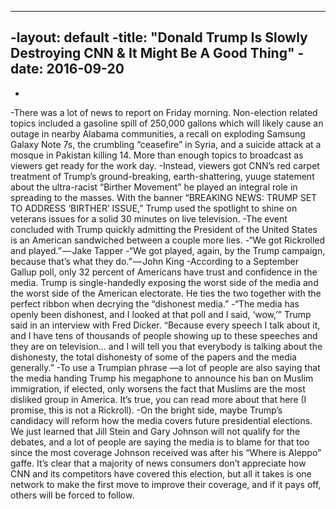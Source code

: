 ----
 -layout: default
 -title: "Donald Trump Is Slowly Destroying CNN & It Might Be A Good Thing"
 -date: 2016-09-20
 ----
 -
 -There was a lot of news to report on Friday morning. Non-election related topics included a gasoline spill of 250,000 gallons which will likely cause an outage in nearby Alabama communities, a recall on exploding Samsung Galaxy Note 7s, the crumbling “ceasefire” in Syria, and a suicide attack at a mosque in Pakistan killing 14. More than enough topics to broadcast as viewers get ready for the work day.
 -Instead, viewers got CNN’s red carpet treatment of Trump’s ground-breaking, earth-shattering, yuuge statement about the ultra-racist “Birther Movement” he played an integral role in spreading to the masses. With the banner “BREAKING NEWS: TRUMP SET TO ADDRESS ‘BIRTHER’ ISSUE,” Trump used the spotlight to shine on veterans issues for a solid 30 minutes on live television.
 -The event concluded with Trump quickly admitting the President of the United States is an American sandwiched between a couple more lies.
 -“We got Rickrolled and played.” — Jake Tapper
 -“We got played, again, by the Trump campaign, because that’s what they do.” — John King
 -According to a September Gallup poll, only 32 percent of Americans have trust and confidence in the media. Trump is single-handedly exposing the worst side of the media and the worst side of the American electorate. He ties the two together with the perfect ribbon when decrying the “dishonest media.”
 -“The media has openly been dishonest, and I looked at that poll and I said, ‘wow,’” Trump said in an interview with Fred Dicker. “Because every speech I talk about it, and I have tens of thousands of people showing up to these speeches and they are on television… and I will tell you that everybody is talking about the dishonesty, the total dishonesty of some of the papers and the media generally.”
 -To use a Trumpian phrase —a lot of people are also saying that the media handing Trump his megaphone to announce his ban on Muslim immigration, if elected, only worsens the fact that Muslims are the most disliked group in America. It’s true, you can read more about that here (I promise, this is not a Rickroll).
 -On the bright side, maybe Trump’s candidacy will reform how the media covers future presidential elections. We just learned that Jill Stein and Gary Johnson will not qualify for the debates, and a lot of people are saying the media is to blame for that too since the most coverage Johnson received was after his “Where is Aleppo” gaffe. It’s clear that a majority of news consumers don’t appreciate how CNN and its competitors have covered this election, but all it takes is one network to make the first move to improve their coverage, and if it pays off, others will be forced to follow.
